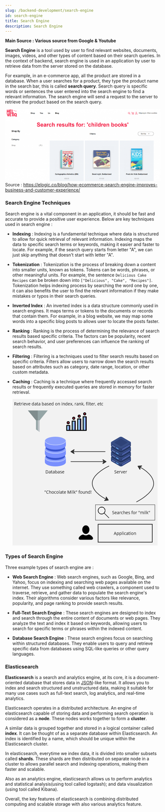```yaml
---
slug: /backend-development/search-engine
id: search-engine
title: Search Engine
description: Search Engine
---
```


**Main Source : Various source from Google & Youtube**

**Search Engine** is a tool used by user to find relevant websites, documents, images, videos, and other types of content based on their search queries. In the context of backend, search engine is used in an application by user to retrieve data from the server stored on the database.

For example, in an e-commerce app, all the product are stored in a database. When a user searches for a product, they type the product name in the search bar, this is called **search query**. Search query is specific words or sentences the user entered into the search engine to find a relevant information. The search engine will send a request to the server to retrieve the product based on the search query.

![Search query example in an e-commerce website](./search-query-example.png)  
Source : https://elogic.co/blog/how-ecommerce-search-engine-improves-business-and-customer-experience/

### Search Engine Techniques

Search engine is a vital component in an application, it should be fast and accurate to provide a positive user experience. Below are key techniques used in search engine :

- **Indexing** : Indexing is a fundamental technique where data is structured to allow for quick retrieval of relevant information. Indexing maps the data to specific search terms or keywords, making it easier and faster to locate. For example, if the search query starts from letter "A", we can just skip anything that doesn't start with letter "A".

- **Tokenization** : Tokenization is the process of breaking down a content into smaller units, known as tokens. Tokens can be words, phrases, or other meaningful units. For example, the sentence `Delicious Cake Recipes` can be broken down into `["Delicious", "Cake", "Recipes"]`. Tokenization helps indexing process by searching the word one by one, it can also benefits the user to find the relevant information if they make mistakes or typos in their search queries.

- **Inverted Index** : An inverted index is a data structure commonly used in search engines. It maps terms or tokens to the documents or records that contain them. For example, in a blog website, we may map some words into a specific blog posts to allows user to locate the posts faster.

- **Ranking** : Ranking is the process of determining the relevance of search results based specific criteria. The factors can be popularity, recent search behavior, and user preferences can influence the ranking of search results.

- **Filtering** : Filtering is a techniques used to filter search results based on specific criteria. Filters allow users to narrow down the search results based on attributes such as category, date range, location, or other custom metadata.

- **Caching** : Caching is a technique where frequently accessed search results or frequently executed queries are stored in memory for faster retrieval.

  ![Search operation](./search.png)

### Types of Search Engine

Three example types of search engine are :

- **Web Search Engine** : Web search engines, such as Google, Bing, and Yahoo, focus on indexing and searching web pages available on the internet. They use something called web crawlers, a component used to traverse, retrieve, and gather data to populate the search engine's index. Their algorithms consider various factors like relevance, popularity, and page ranking to provide search results.

- **Full-Text Search Engine** : These search engines are designed to index and search through the entire content of documents or web pages. They analyze the text and index it based on keywords, allowing users to search for specific terms or phrases within the indexed content.

- **Database Search Engine** : These search engines focus on searching within structured databases. They enable users to query and retrieve specific data from databases using SQL-like queries or other query languages.

### Elasticsearch

**Elasticsearch** is a search and analytics engine, at its core, it is a document-oriented database that stores data in [JSON](/frontend-web-development/json)-like format. It allows you to index and search structured and unstructured data, making it suitable for many use cases such as full-text search, log analytics, and real-time analytics.

Elasticsearch operates in a distributed architecture. An engine of elasticsearch capable of storing data and performing search operation is considered as a **node**. These nodes works together to form a **cluster**.

A similar data is grouped together and stored in a logical container called **index**. It can be thought of as a separate database within Elasticsearch. An index is identified by a name, which should be unique within the Elasticsearch cluster.

In elasticsearch, everytime we index data, it is divided into smaller subsets called **shards**. These shards are then distributed on separate node in a cluster to allows parallel search and indexing operations, making them faster and scalable.

Also as an analytics engine, elasticsearch allows us to perform analytics and statistical analysis(using tool called logstash); and data visualization (using tool called Kibana).

Overall, the key features of elasticsearch is combining distributed computing and scalable storage with also various analytics feature.
